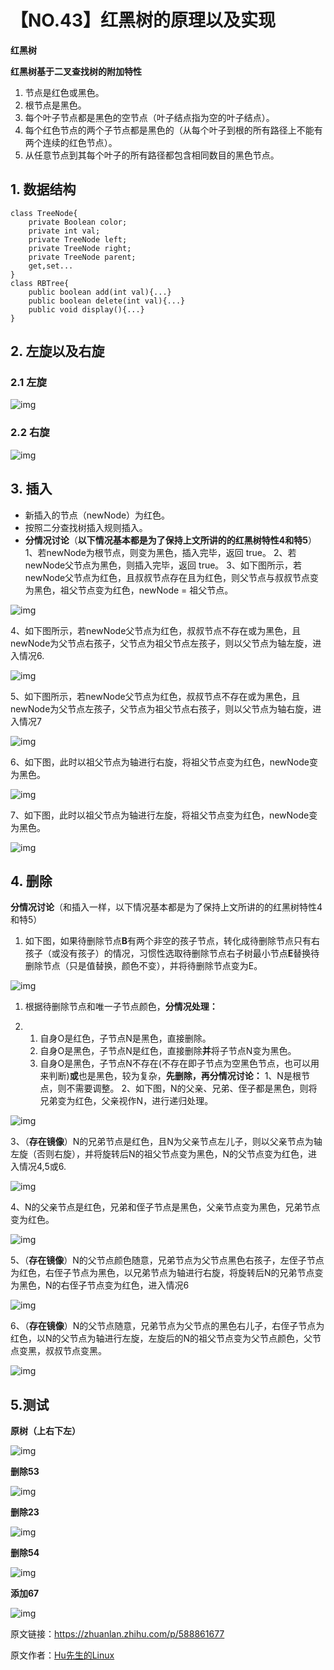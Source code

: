 # 【NO.43】红黑树的原理以及实现

**红黑树**

**红黑树基于二叉查找树的附加特性**

1. 节点是红色或黑色。
2. 根节点是黑色。
3. 每个叶子节点都是黑色的空节点（叶子结点指为空的叶子结点）。
4. 每个红色节点的两个子节点都是黑色的（从每个叶子到根的所有路径上不能有两个连续的红色节点）。
5. 从任意节点到其每个叶子的所有路径都包含相同数目的黑色节点。

## **1. 数据结构**

```text
class TreeNode{
    private Boolean color;
    private int val;
    private TreeNode left;
    private TreeNode right;
    private TreeNode parent;
    get,set...
}
class RBTree{
    public boolean add(int val){...}
    public boolean delete(int val){...}
    public void display(){...}
}
```

## **2. 左旋以及右旋**

### **2.1 左旋**

![img](https://pic2.zhimg.com/80/v2-ee7b35428f94dbbb1a0b77be93b9116d_720w.webp)

### **2.2 右旋**

![img](https://pic2.zhimg.com/80/v2-4822d2fb2cf7e522a4d19c8a72799511_720w.webp)

## **3. 插入**

- 新插入的节点（newNode）为红色。
- 按照二分查找树插入规则插入。
- **分情况讨论**（**以下情况基本都是为了保持上文所讲的的红黑树特性4和特5**）
  1、若newNode为根节点，则变为黑色，插入完毕，返回 true。
  2、若newNode父节点为黑色，则插入完毕，返回 true。
  3、如下图所示，若newNode父节点为红色，且叔叔节点存在且为红色，则父节点与叔叔节点变为黑色，祖父节点变为红色，newNode = 祖父节点。

![img](https://pic2.zhimg.com/80/v2-dbcbfb84ec49083414f92625b1d90bbd_720w.webp)


4、如下图所示，若newNode父节点为红色，叔叔节点不存在或为黑色，且newNode为父节点右孩子，父节点为祖父节点左孩子，则以父节点为轴左旋，进入情况6.

![img](https://pic1.zhimg.com/80/v2-3cba7f4e8bd4ca3a568f5450c961be54_720w.webp)

5、如下图所示，若newNode父节点为红色，叔叔节点不存在或为黑色，且newNode为父节点左孩子，父节点为祖父节点右孩子，则以父节点为轴右旋，进入情况7

![img](https://pic1.zhimg.com/80/v2-c111482e5099c1568ecef70e3de34db8_720w.webp)

6、如下图，此时以祖父节点为轴进行右旋，将祖父节点变为红色，newNode变为黑色。

![img](https://pic3.zhimg.com/80/v2-59fe561a9ce96ce46e04d5894216dc76_720w.webp)

7、如下图，此时以祖父节点为轴进行左旋，将祖父节点变为红色，newNode变为黑色。

![img](https://pic1.zhimg.com/80/v2-1030a853056be151c322ad68b31bc0f0_720w.webp)

## **4. 删除**

**分情况讨论**（和插入一样，以下情况基本都是为了保持上文所讲的的红黑树特性4和特5）

1. 如下图，如果待删除节点**B**有两个非空的孩子节点，转化成待删除节点只有右孩子（或没有孩子）的情况，习惯性选取待删除节点右子树最小节点**E**替换待删除节点（只是值替换，颜色不变），并将待删除节点变为E。

![img](https://pic3.zhimg.com/80/v2-ec68d96519294a04a60240be1bd32546_720w.webp)

1. 根据待删除节点和唯一子节点颜色，**分情况处理：**

2. 1. 自身O是红色，子节点N是黑色，直接删除。
   2. 自身O是黑色，子节点N是红色，直接删除**并**将子节点N变为黑色。
   3. 自身O是黑色，子节点N不存在(不存在即子节点为空黑色节点，也可以用来判断)**或**也是黑色，较为复杂，**先删除，再分情况讨论：**
      1、N是根节点，则不需要调整。
      2、如下图，N的父亲、兄弟、侄子都是黑色，则将兄弟变为红色，父亲视作N，进行递归处理。

![img](https://pic1.zhimg.com/80/v2-5a159ab516c5f352cdc39bd9e04fa238_720w.webp)

3、（**存在镜像**）N的兄弟节点是红色，且N为父亲节点左儿子，则以父亲节点为轴左旋（否则右旋），并将旋转后N的祖父节点变为黑色，N的父节点变为红色，进入情况4,5或6.

![img](https://pic3.zhimg.com/80/v2-8b2cff6a44151e7a702935f3729daf56_720w.webp)

4、N的父亲节点是红色，兄弟和侄子节点是黑色，父亲节点变为黑色，兄弟节点变为红色。

![img](https://pic3.zhimg.com/80/v2-8180d41932ed875f0e4ce984d316e43a_720w.webp)

 5、（**存在镜像**）N的父节点颜色随意，兄弟节点为父节点黑色右孩子，左侄子节点为红色，右侄子节点为黑色，以兄弟节点为轴进行右旋，将旋转后N的兄弟节点变为黑色，N的右侄子节点变为红色，进入情况6

![img](https://pic3.zhimg.com/80/v2-5a30f3fd2aac1134fa2e50031c31223a_720w.webp)

 6、（**存在镜像**）N的父节点随意，兄弟节点为父节点的黑色右儿子，右侄子节点为红色，以N的父节点为轴进行左旋，左旋后的N的祖父节点变为父节点颜色，父节点变黑，叔叔节点变黑。

![img](https://pic4.zhimg.com/80/v2-1cc5c141b027e59b1cd78362bef97c23_720w.webp)

## 5.**测试**

**原树（上右下左）**

![img](https://pic3.zhimg.com/80/v2-77246a8a5f27c41930382fc8c29a64c2_720w.webp)

**删除53**

![img](https://pic2.zhimg.com/80/v2-1f4bcf75365b8df10a0b5893c047b85d_720w.webp)

**删除23**

![img](https://pic1.zhimg.com/80/v2-79ad4c9fc33586bfe468113ea11affa0_720w.webp)

**删除54**

![img](https://pic2.zhimg.com/80/v2-270cd680a5c46cde236714a42f71e085_720w.webp)

**添加67**

![img](https://pic3.zhimg.com/80/v2-e906fa056465876568af351ce3f55c72_720w.webp)



原文链接：https://zhuanlan.zhihu.com/p/588861677

原文作者：[Hu先生的Linux](https://www.zhihu.com/people/huhu520-10)